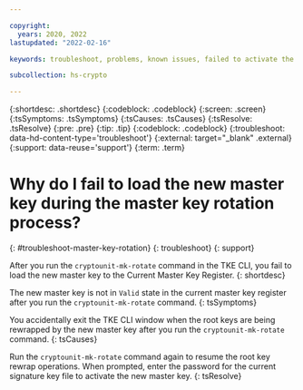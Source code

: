 ```yaml
---

copyright:
  years: 2020, 2022
lastupdated: "2022-02-16"

keywords: troubleshoot, problems, known issues, failed to activate the new master key during the master key rotation process

subcollection: hs-crypto

---
```


{:shortdesc: .shortdesc}
{:codeblock: .codeblock}
{:screen: .screen}
{:tsSymptoms: .tsSymptoms}
{:tsCauses: .tsCauses}
{:tsResolve: .tsResolve}
{:pre: .pre}
{:tip: .tip}
{:codeblock: .codeblock}
{:troubleshoot: data-hd-content-type='troubleshoot'}
{:external: target="_blank" .external}
{:support: data-reuse='support'}
{:term: .term}

# Why do I fail to load the new master key during the master key rotation process?
{: #troubleshoot-master-key-rotation}
{: troubleshoot}
{: support}

After you run the `cryptounit-mk-rotate` command in the TKE CLI, you fail to load the new master key to the Current Master Key Register.
{: shortdesc}

The new master key is not in `Valid` state in the current master key register after you run the `cryptounit-mk-rotate` command.
{: tsSymptoms}

You accidentally exit the TKE CLI window when the root keys are being rewrapped by the new master key after you run the `cryptounit-mk-rotate` command.
{: tsCauses}

Run the `cryptounit-mk-rotate` command again to resume the root key rewrap operations. When prompted, enter the password for the current signature key file to activate the new master key.
{: tsResolve}
